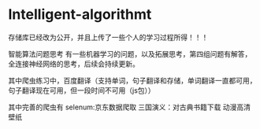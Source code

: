 # Intelligent-algorithmt
存储库已经改为公开，并且上传了一些个人的学习过程所得！！！

智能算法问题思考
有一些机器学习的问题，以及拓展思考，第四组问题有解答，全连接神经网络的思考，后续会持续更新。

其中爬虫练习中，百度翻译（支持单词，句子翻译和存储，单词翻译一直都可用，句子翻译现在可用，但一段时间不可用（js包））

其中完善的爬虫有
selenum:京东数据爬取
三国演义：对古典书籍下载
动漫高清壁纸


